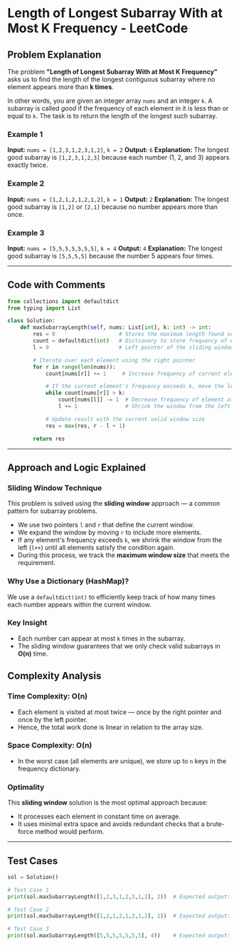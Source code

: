 # Length of Longest Subarray With at Most K Frequency - LeetCode

## Problem Explanation

The problem **"Length of Longest Subarray With at Most K Frequency"** asks us to find the length of the longest contiguous subarray where no element appears more than **k times**.

In other words, you are given an integer array `nums` and an integer `k`. A subarray is called *good* if the frequency of each element in it is less than or equal to `k`. The task is to return the length of the longest such subarray.

### Example 1

**Input:** `nums = [1,2,3,1,2,3,1,2]`, `k = 2`
**Output:** `6`
**Explanation:** The longest good subarray is `[1,2,3,1,2,3]` because each number (1, 2, and 3) appears exactly twice.

### Example 2

**Input:** `nums = [1,2,1,2,1,2,1,2]`, `k = 1`
**Output:** `2`
**Explanation:** The longest good subarray is `[1,2]` or `[2,1]` because no number appears more than once.

### Example 3

**Input:** `nums = [5,5,5,5,5,5,5]`, `k = 4`
**Output:** `4`
**Explanation:** The longest good subarray is `[5,5,5,5]` because the number 5 appears four times.

---

## Code with Comments

```python
from collections import defaultdict
from typing import List

class Solution:
    def maxSubarrayLength(self, nums: List[int], k: int) -> int:
        res = 0                    # Stores the maximum length found so far
        count = defaultdict(int)   # Dictionary to store frequency of each element in the window
        l = 0                      # Left pointer of the sliding window

        # Iterate over each element using the right pointer
        for r in range(len(nums)):
            count[nums[r]] += 1     # Increase frequency of current element

            # If the current element's frequency exceeds k, move the left pointer
            while count[nums[r]] > k:
                count[nums[l]] -= 1  # Decrease frequency of element at left pointer
                l += 1               # Shrink the window from the left

            # Update result with the current valid window size
            res = max(res, r - l + 1)

        return res
```

---

## Approach and Logic Explained

### **Sliding Window Technique**

This problem is solved using the **sliding window** approach — a common pattern for subarray problems.

* We use two pointers `l` and `r` that define the current window.
* We expand the window by moving `r` to include more elements.
* If any element's frequency exceeds `k`, we shrink the window from the left (`l++`) until all elements satisfy the condition again.
* During this process, we track the **maximum window size** that meets the requirement.

### **Why Use a Dictionary (HashMap)?**

We use a `defaultdict(int)` to efficiently keep track of how many times each number appears within the current window.

### **Key Insight**

* Each number can appear at most `k` times in the subarray.
* The sliding window guarantees that we only check valid subarrays in **O(n)** time.

## Complexity Analysis

### **Time Complexity: O(n)**

* Each element is visited at most twice — once by the right pointer and once by the left pointer.
* Hence, the total work done is linear in relation to the array size.

### **Space Complexity: O(n)**

* In the worst case (all elements are unique), we store up to `n` keys in the frequency dictionary.

### **Optimality**

This **sliding window** solution is the most optimal approach because:

* It processes each element in constant time on average.
* It uses minimal extra space and avoids redundant checks that a brute-force method would perform.

---

## Test Cases

```python
sol = Solution()

# Test Case 1
print(sol.maxSubarrayLength([1,2,3,1,2,3,1,2], 2))  # Expected output: 6

# Test Case 2
print(sol.maxSubarrayLength([1,2,1,2,1,2,1,2], 1))  # Expected output: 2

# Test Case 3
print(sol.maxSubarrayLength([5,5,5,5,5,5,5], 4))    # Expected output: 4
```